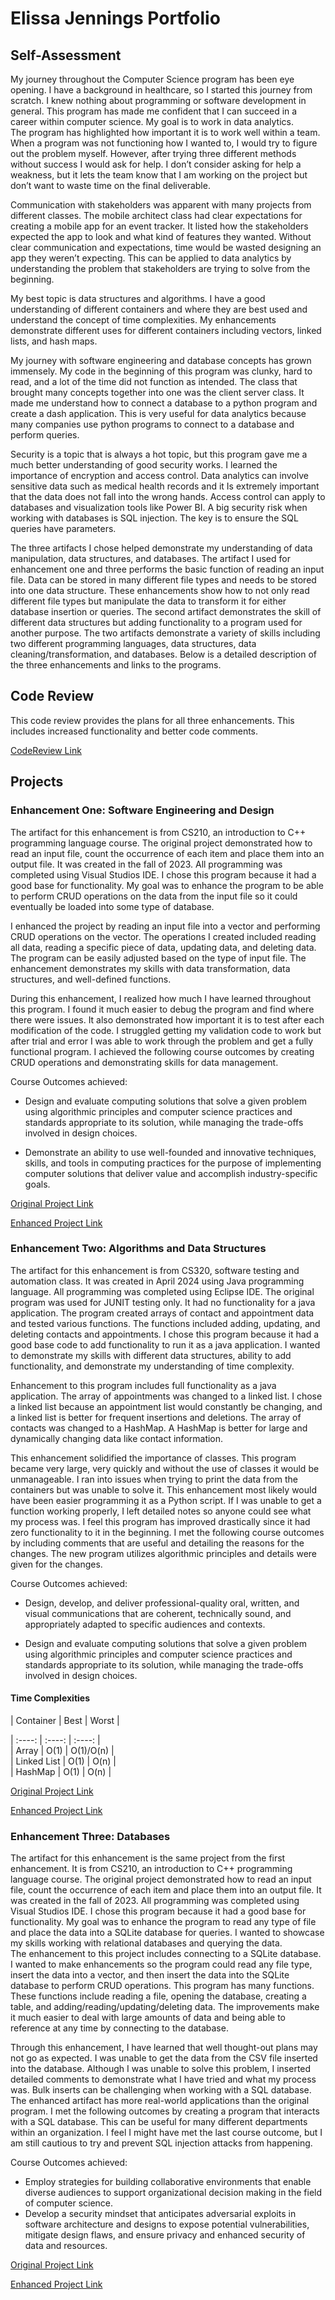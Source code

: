 # Elissa Jennings Portfolio

## Self-Assessment

My journey throughout the Computer Science program has been eye opening. I have a background in healthcare, so I started this journey from scratch. I knew nothing about programming or software development in general. This program has made me confident that I can succeed in a career within computer science. My goal is to work in data analytics.  
The program has highlighted how important it is to work well within a team. When a program was not functioning how I wanted to, I would try to figure out the problem myself. However, after trying three different methods without success I would ask for help. I don’t consider asking for help a weakness, but it lets the team know that I am working on the project but don’t want to waste time on the final deliverable.    

Communication with stakeholders was apparent with many projects from different classes. The mobile architect class had clear expectations for creating a mobile app for an event tracker. It listed how the stakeholders expected the app to look and what kind of features they wanted.  Without clear communication and expectations, time would be wasted designing an app they weren’t expecting. This can be applied to data analytics by understanding the problem that stakeholders are trying to solve from the beginning.    

My best topic is data structures and algorithms. I have a good understanding of different containers and where they are best used and understand the concept of time complexities. My enhancements demonstrate different uses for different containers including vectors, linked lists, and hash maps.   

My journey with software engineering and database concepts has grown immensely. My code in the beginning of this program was clunky, hard to read, and a lot of the time did not function as intended. The class that brought many concepts together into one was the client server class. It made me understand how to connect a database to a python program and create a dash application.  This is very useful for data analytics because many companies use python programs to connect to a database and perform queries.    

Security is a topic that is always a hot topic, but this program gave me a much better understanding of good security works. I learned the importance of encryption and access control. Data analytics can involve sensitive data such as medical health records and it Is extremely important that the data does not fall into the wrong hands. Access control can apply to databases and visualization tools like Power BI. A big security risk when working with databases is SQL injection.  The key is to ensure the SQL queries have parameters.   

The three artifacts I chose helped demonstrate my understanding of data manipulation, data structures, and databases. The artifact I used for enhancement one and three performs the basic function of reading an input file. Data can be stored in many different file types and needs to be stored into one data structure. These enhancements show how to not only read different file types but manipulate the data to transform it for either database insertion or queries. The second artifact demonstrates the skill of different data structures but adding functionality to a program used for another purpose. The two artifacts demonstrate a variety of skills including two different programming languages, data structures, data cleaning/transformation, and databases. Below is a detailed description of the three enhancements and links to the programs.


## Code Review

This code review provides the plans for all three enhancements. This includes increased functionality and better code comments.

[CodeReview Link](https://github.com/jenninge/CodeReview/raw/refs/heads/main/CodeReview.mp4)

## Projects

### Enhancement One: Software Engineering and Design   

The artifact for this enhancement is from CS210, an introduction to C++ programming language course. The original project demonstrated how to read an input file, count the occurrence of each item and place them into an output file. It was created in the fall of 2023. All programming was completed using Visual Studios IDE. I chose this program because it had a good base for functionality. My goal was to enhance the program to be able to perform CRUD operations on the data from the input file so it could eventually be loaded into some type of database.

I enhanced the project by reading an input file into a vector and performing CRUD operations on the vector. The operations I created included reading all data, reading a specific piece of data, updating data, and deleting data. The program can be easily adjusted based on the type of input file. The enhancement demonstrates my skills with data transformation, data structures, and well-defined functions.   

During this enhancement, I realized how much I have learned throughout this program. I found it much easier to debug the program and find where there were issues. It also demonstrated how important it is to test after each modification of the code. I struggled getting my validation code to work but after trial and error I was able to work through the problem and get a fully functional program. I achieved the following course outcomes by creating CRUD operations and demonstrating skills for data management.    

Course Outcomes achieved:  
- Design and evaluate computing solutions that solve a given problem using algorithmic principles and computer science practices and standards appropriate to its solution, while managing the trade-offs involved in design choices.   

- Demonstrate an ability to use well-founded and innovative techniques, skills, and tools in computing practices for the purpose of implementing computer solutions that deliver value and accomplish industry-specific goals.

[Original Project Link](https://github.com/jenninge/jenninge.github.io/tree/main/OriginalForEnhancementOneAndThree)  

[Enhanced Project Link](https://github.com/jenninge/jenninge.github.io/tree/main/EnhancementOne)  

### Enhancement Two: Algorithms and Data Structures

The artifact for this enhancement is from CS320, software testing and automation class. It was created in April 2024 using Java programming language. All programming was completed using Eclipse IDE. The original program was used for JUNIT testing only. It had no functionality for a java application. The program created arrays of contact and appointment data and tested various functions. The functions included adding, updating, and deleting contacts and appointments. I chose this program because it had a good base code to add functionality to run it as a java application. I wanted to demonstrate my skills with different data structures, ability to add functionality, and demonstrate my understanding of time complexity.   

Enhancement to this program includes full functionality as a java application. The array of appointments was changed to a linked list. I chose a linked list because an appointment list would constantly be changing, and a linked list is better for frequent insertions and deletions. The array of contacts was changed to a HashMap. A HashMap is better for large and dynamically changing data like contact information.   

This enhancement solidified the importance of classes. This program became very large, very quickly and without the use of classes it would be unmanageable. I ran into issues when trying to print the data from the containers but was unable to solve it. This enhancement most likely would have been easier programming it as a Python script. If I was unable to get a function working properly, I left detailed notes so anyone could see what my process was. I feel this program has improved drastically since it had zero functionality to it in the beginning.  I met the following course outcomes by including comments that are useful and detailing the reasons for the changes. The new program utilizes algorithmic principles and details were given for the changes.  

Course Outcomes achieved: 
- Design, develop, and deliver professional-quality oral, written, and visual communications that are coherent, technically sound, and appropriately adapted to specific audiences and contexts.

- Design and evaluate computing solutions that solve a given problem using algorithmic principles and computer science practices and standards appropriate to its solution, while managing the trade-offs involved in design choices.

#### Time Complexities    

| Container | Best | Worst |   

| :----: | :----: | :----: |   
| Array | O(1) | O(1)/O(n) |   
| Linked List | O(1) | O(n) |   
| HashMap | O(1) | O(n) |    
  
[Original Project Link](https://github.com/jenninge/jenninge.github.io/tree/main/OriginalForEnhancementTwo/src)   

[Enhanced Project Link](https://github.com/jenninge/jenninge.github.io/tree/main/EnhancementTwo)

### Enhancement Three: Databases

The artifact for this enhancement is the same project from the first enhancement. It is from CS210, an introduction to C++ programming language course. The original project demonstrated how to read an input file, count the occurrence of each item and place them into an output file. It was created in the fall of 2023. All programming was completed using Visual Studios IDE. I chose this program because it had a good base for functionality. My goal was to enhance the program to read any type of file and place the data into a SQLite database for queries. I wanted to showcase my skills working with relational databases and querying the data.    
The enhancement to this project includes connecting to a SQLite database. I wanted to make enhancements so the program could read any file type, insert the data into a vector, and then insert the data into the SQLite database to perform CRUD operations. This program has many functions. These functions include reading a file, opening the database, creating a table, and adding/reading/updating/deleting data. The improvements make it much easier to deal with large amounts of data and being able to reference at any time by connecting to the database.    

Through this enhancement, I have learned that well thought-out plans may not go as expected. I was unable to get the data from the CSV file inserted into the database. Although I was unable to solve this problem, I inserted detailed comments to demonstrate what I have tried and what my process was. Bulk inserts can be challenging when working with a SQL database. The enhanced artifact has more real-world applications than the original program. I met the following outcomes by creating a program that interacts with a SQL database. This can be useful for many different departments within an organization. I feel I might have met the last course outcome, but I am still cautious to try and prevent SQL injection attacks from happening.    

Course Outcomes achieved:
- Employ strategies for building collaborative environments that enable diverse audiences to support organizational decision making in the field of computer science.
- Develop a security mindset that anticipates adversarial exploits in software architecture and designs to expose potential vulnerabilities, mitigate design flaws, and ensure privacy and enhanced security of data and resources.

[Original Project Link](https://github.com/jenninge/jenninge.github.io/tree/main/OriginalForEnhancementOneAndThree)     

[Enhanced Project Link](https://github.com/jenninge/jenninge.github.io/tree/main/EnhancementThree)



